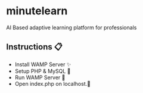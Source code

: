 # minutelearn
AI Based adaptive learning platform for professionals

## Instructions 📋

- Install WAMP Server ✨
- Setup PHP & MySQL 📐
- Run WAMP Server 💫
- Open index.php on localhost.📖
